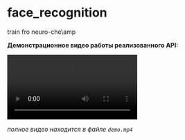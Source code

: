 # face_recognition
train fro neuro-che\amp


**Демонстрационное видео работы реализованного API:**

![demo_gif](https://github.com/Rainfue/face_recognition/blob/main/Module_4/demo.mp4?raw=true)

*полное видео находится в файле `demo.mp4`*